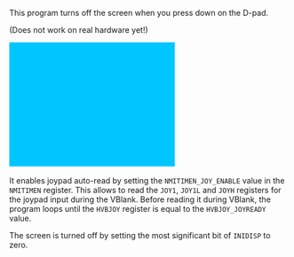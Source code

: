 This program turns off the screen when you press down on the D-pad. 

(Does not work on real hardware yet!)

![screenshot](screenshot.png?raw=true "screenshot")

It enables joypad auto-read by setting the `NMITIMEN_JOY_ENABLE` value in the `NMITIMEN` register. This allows to read the `JOY1`, `JOY1L` and `JOYH` registers for the joypad input during the VBlank. Before reading it during VBlank, the program loops until the `HVBJOY` register is equal to the `HVBJOY_JOYREADY` value.

The screen is turned off by setting the most significant bit of `INIDISP` to zero. 

